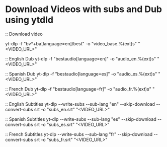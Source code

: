 # Download Videos with subs and Dub using ytdld

:: Download video

yt-dlp -f "bv*+ba[language=en]/best" -o "video_base.%(ext)s" "<VIDEO_URL>"

:: English Dub
yt-dlp -f "bestaudio[language=en]" -o "audio_en.%(ext)s" "<VIDEO_URL>"

:: Spanish Dub
yt-dlp -f "bestaudio[language=es]" -o "audio_es.%(ext)s" "<VIDEO_URL>"

:: French Dub
yt-dlp -f "bestaudio[language=fr]" -o "audio_fr.%(ext)s" "<VIDEO_URL>"

:: English Subtitles
yt-dlp --write-subs --sub-lang "en" --skip-download --convert-subs srt -o "subs_en.srt" "<VIDEO_URL>"

:: Spanish Subtitles
yt-dlp --write-subs --sub-lang "es" --skip-download --convert-subs srt -o "subs_es.srt" "<VIDEO_URL>"

:: French Subtitles
yt-dlp --write-subs --sub-lang "fr" --skip-download --convert-subs srt -o "subs_fr.srt" "<VIDEO_URL>"
